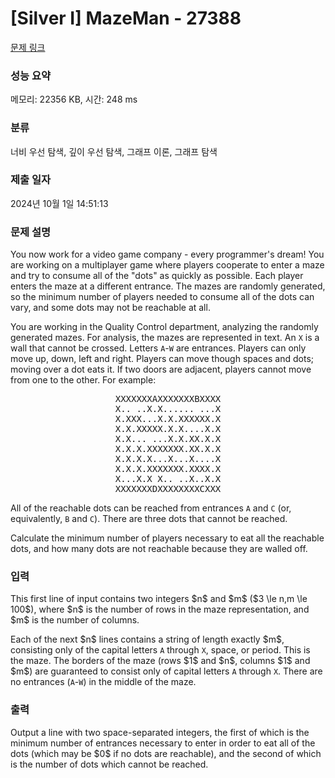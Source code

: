 # [Silver I] MazeMan - 27388 

[문제 링크](https://www.acmicpc.net/problem/27388) 

### 성능 요약

메모리: 22356 KB, 시간: 248 ms

### 분류

너비 우선 탐색, 깊이 우선 탐색, 그래프 이론, 그래프 탐색

### 제출 일자

2024년 10월 1일 14:51:13

### 문제 설명

<p>You now work for a video game company - every programmer's dream! You are working on a multiplayer game where players cooperate to enter a maze and try to consume all of the "dots" as quickly as possible. Each player enters the maze at a different entrance. The mazes are randomly generated, so the minimum number of players needed to consume all of the dots can vary, and some dots may not be reachable at all.</p>

<p>You are working in the Quality Control department, analyzing the randomly generated mazes. For analysis, the mazes are represented in text. An <code>X</code> is a wall that cannot be crossed. Letters <code>A</code>-<code>W</code> are entrances. Players can only move up, down, left and right. Players can move though spaces and dots; moving over a dot eats it. If two doors are adjacent, players cannot move from one to the other. For example:</p>

<pre style="text-align: center;">XXXXXXXAXXXXXXXBXXXX
X.. ..X.X...... ...X
X.XXX...X.X.XXXXXX.X
X.X.XXXXX.X.X....X.X
X.X... ...X.X.XX.X.X
X.X.X.XXXXXXX.XX.X.X
X.X.X.X...X...X....X
X.X.X.XXXXXXX.XXXX.X
X...X.X X.. ..X..X.X
XXXXXXXDXXXXXXXXCXXX</pre>

<p>All of the reachable dots can be reached from entrances <code>A</code> and <code>C</code> (or, equivalently, <code>B</code> and <code>C</code>). There are three dots that cannot be reached.</p>

<p>Calculate the minimum number of players necessary to eat all the reachable dots, and how many dots are not reachable because they are walled off.</p>

### 입력 

 <p>This first line of input contains two integers $n$ and $m$ ($3 \le n,m \le 100$), where $n$ is the number of rows in the maze representation, and $m$ is the number of columns.</p>

<p>Each of the next $n$ lines contains a string of length exactly $m$, consisting only of the capital letters <code>A</code> through <code>X</code>, space, or period. This is the maze. The borders of the maze (rows $1$ and $n$, columns $1$ and $m$) are guaranteed to consist only of capital letters <code>A</code> through <code>X</code>. There are no entrances (<code>A</code>-<code>W</code>) in the middle of the maze.</p>

### 출력 

 <p>Output a line with two space-separated integers, the first of which is the minimum number of entrances necessary to enter in order to eat all of the dots (which may be $0$ if no dots are reachable), and the second of which is the number of dots which cannot be reached.</p>

